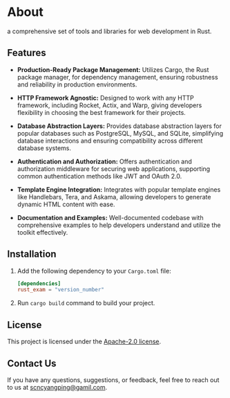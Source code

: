 # About

a comprehensive set of tools and libraries for web development in Rust.

## Features

- **Production-Ready Package Management:** Utilizes Cargo, the Rust package manager, for dependency management, ensuring robustness and reliability in production environments.

- **HTTP Framework Agnostic:** Designed to work with any HTTP framework, including Rocket, Actix, and Warp, giving developers flexibility in choosing the best framework for their projects.

- **Database Abstraction Layers:** Provides database abstraction layers for popular databases such as PostgreSQL, MySQL, and SQLite, simplifying database interactions and ensuring compatibility across different database systems.

- **Authentication and Authorization:** Offers authentication and authorization middleware for securing web applications, supporting common authentication methods like JWT and OAuth 2.0.

- **Template Engine Integration:** Integrates with popular template engines like Handlebars, Tera, and Askama, allowing developers to generate dynamic HTML content with ease.

- **Documentation and Examples:** Well-documented codebase with comprehensive examples to help developers understand and utilize the toolkit effectively.

## Installation

1. Add the following dependency to your `Cargo.toml` file:

    ```toml
    [dependencies]
    rust_exam = "version_number"
    ```

2. Run `cargo build` command to build your project.

## License

This project is licensed under the [Apache-2.0 license](LICENSE).

## Contact Us

If you have any questions, suggestions, or feedback, feel free to reach out to us at [scncyangping@gamil.com](mailto:scncyangping@gamil.com).
